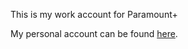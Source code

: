 This is my work account for Paramount+

My personal account can be found [here](https://github.com/icahoon).
